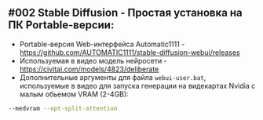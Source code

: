 ## #002 Stable Diffusion - Простая установка на ПК Portable-версии:
- Portable-версия Web-интерфейса Automatic1111 - https://github.com/AUTOMATIC1111/stable-diffusion-webui/releases
- Используемая в видео модель нейросети - https://civitai.com/models/4823/deliberate
- Дополнительные аргументы для файла `webui-user.bat`, используемые в видео для запуска генерации на видекартах Nvidia с малым обьемом VRAM (2-4GB):
```bash
--medvram --opt-split-attention
```